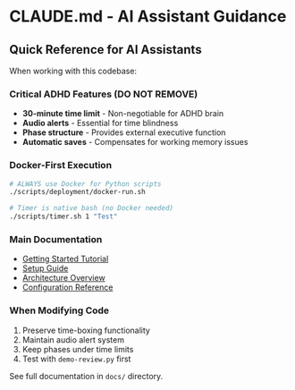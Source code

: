 # CLAUDE.md - AI Assistant Guidance

## Quick Reference for AI Assistants

When working with this codebase:

### Critical ADHD Features (DO NOT REMOVE)
- **30-minute time limit** - Non-negotiable for ADHD brain
- **Audio alerts** - Essential for time blindness
- **Phase structure** - Provides external executive function
- **Automatic saves** - Compensates for working memory issues

### Docker-First Execution
```bash
# ALWAYS use Docker for Python scripts
./scripts/deployment/docker-run.sh

# Timer is native bash (no Docker needed)
./scripts/timer.sh 1 "Test"
```

### Main Documentation
- [Getting Started Tutorial](docs/tutorial/getting-started.md)
- [Setup Guide](docs/how-to/setup.md)
- [Architecture Overview](docs/explanation/architecture.md)
- [Configuration Reference](docs/reference/configuration.md)

### When Modifying Code
1. Preserve time-boxing functionality
2. Maintain audio alert system
3. Keep phases under time limits
4. Test with `demo-review.py` first

See full documentation in `docs/` directory.